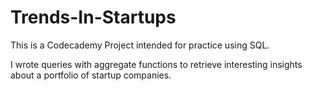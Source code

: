 # Trends-In-Startups

This is a Codecademy Project intended for practice using SQL.

I wrote queries with aggregate functions to retrieve interesting insights about a portfolio of startup companies.

